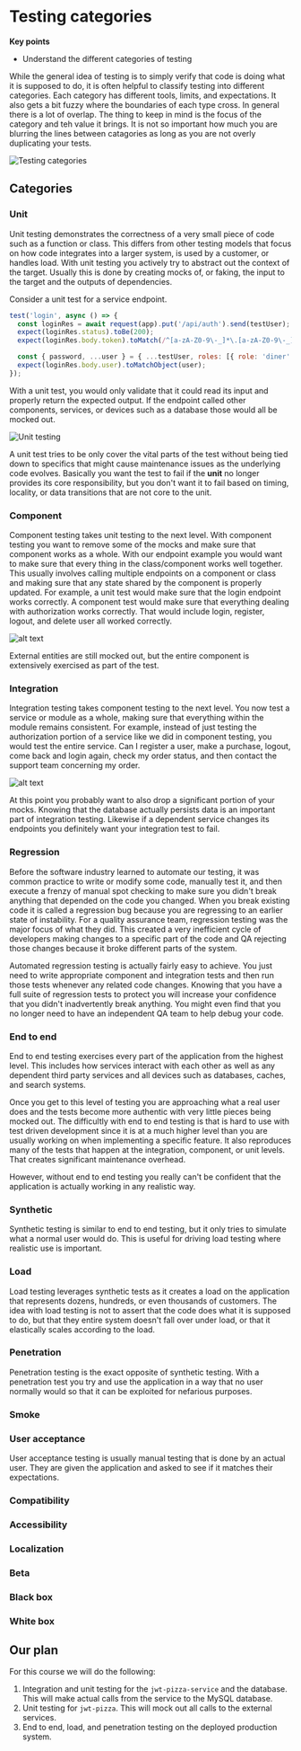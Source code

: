 # Testing categories

**Key points**

- Understand the different categories of testing

While the general idea of testing is to simply verify that code is doing what it is supposed to do, it is often helpful to classify testing into different categories. Each category has different tools, limits, and expectations. It also gets a bit fuzzy where the boundaries of each type cross. In general there is a lot of overlap. The thing to keep in mind is the focus of the category and teh value it brings. It is not so important how much you are blurring the lines between catagories as long as you are not overly duplicating your tests.

![Testing categories](testingCategories.png)

## Categories

### Unit

Unit testing demonstrates the correctness of a very small piece of code such as a function or class. This differs from other testing models that focus on how code integrates into a larger system, is used by a customer, or handles load. With unit testing you actively try to abstract out the context of the target. Usually this is done by creating mocks of, or faking, the input to the target and the outputs of dependencies.

Consider a unit test for a service endpoint.

```js
test('login', async () => {
  const loginRes = await request(app).put('/api/auth').send(testUser);
  expect(loginRes.status).toBe(200);
  expect(loginRes.body.token).toMatch(/^[a-zA-Z0-9\-_]*\.[a-zA-Z0-9\-_]*\.[a-zA-Z0-9\-_]*$/);

  const { password, ...user } = { ...testUser, roles: [{ role: 'diner' }] };
  expect(loginRes.body.user).toMatchObject(user);
});
```

With a unit test, you would only validate that it could read its input and properly return the expected output. If the endpoint called other components, services, or devices such as a database those would all be mocked out.

![Unit testing](unitTesting.png)

A unit test tries to be only cover the vital parts of the test without being tied down to specifics that might cause maintenance issues as the underlying code evolves. Basically you want the test to fail if the **unit** no longer provides its core responsibility, but you don't want it to fail based on timing, locality, or data transitions that are not core to the unit.

### Component

Component testing takes unit testing to the next level. With component testing you want to remove some of the mocks and make sure that component works as a whole. With our endpoint example you would want to make sure that every thing in the class/component works well together. This usually involves calling multiple endpoints on a component or class and making sure that any state shared by the component is properly updated. For example, a unit test would make sure that the login endpoint works correctly. A component test would make sure that everything dealing with authorization works correctly. That would include login, register, logout, and delete user all worked correctly.

![alt text](componentTesting.png)

External entities are still mocked out, but the entire component is extensively exercised as part of the test.

### Integration

Integration testing takes component testing to the next level. You now test a service or module as a whole, making sure that everything within the module remains consistent. For example, instead of just testing the authorization portion of a service like we did in component testing, you would test the entire service. Can I register a user, make a purchase, logout, come back and login again, check my order status, and then contact the support team concerning my order.

![alt text](integrationTesting.png)

At this point you probably want to also drop a significant portion of your mocks. Knowing that the database actually persists data is an important part of integration testing. Likewise if a dependent service changes its endpoints you definitely want your integration test to fail.

### Regression

Before the software industry learned to automate our testing, it was common practice to write or modify some code, manually test it, and then execute a frenzy of manual spot checking to make sure you didn't break anything that depended on the code you changed. When you break existing code it is called a regression bug because you are regressing to an earlier state of instability. For a quality assurance team, regression testing was the major focus of what they did. This created a very inefficient cycle of developers making changes to a specific part of the code and QA rejecting those changes because it broke different parts of the system.

Automated regression testing is actually fairly easy to achieve. You just need to write appropriate component and integration tests and then run those tests whenever any related code changes. Knowing that you have a full suite of regression tests to protect you will increase your confidence that you didn't inadvertently break anything. You might even find that you no longer need to have an independent QA team to help debug your code.

### End to end

End to end testing exercises every part of the application from the highest level. This includes how services interact with each other as well as any dependent third party services and all devices such as databases, caches, and search systems.

Once you get to this level of testing you are approaching what a real user does and the tests become more authentic with very little pieces being mocked out. The difficultly with end to end testing is that is hard to use with test driven development since it is at a much higher level than you are usually working on when implementing a specific feature. It also reproduces many of the tests that happen at the integration, component, or unit levels. That creates significant maintenance overhead.

However, without end to end testing you really can't be confident that the application is actually working in any realistic way.

### Synthetic

Synthetic testing is similar to end to end testing, but it only tries to simulate what a normal user would do. This is useful for driving load testing where realistic use is important.

### Load

Load testing leverages synthetic tests as it creates a load on the application that represents dozens, hundreds, or even thousands of customers. The idea with load testing is not to assert that the code does what it is supposed to do, but that they entire system doesn't fall over under load, or that it elastically scales according to the load.

### Penetration

Penetration testing is the exact opposite of synthetic testing. With a penetration test you try and use the application in a way that no user normally would so that it can be exploited for nefarious purposes.

### Smoke

### User acceptance

User acceptance testing is usually manual testing that is done by an actual user. They are given the application and asked to see if it matches their expectations.

### Compatibility

### Accessibility

### Localization

### Beta

### Black box

### White box

## Our plan

For this course we will do the following:

1. Integration and unit testing for the `jwt-pizza-service` and the database. This will make actual calls from the service to the MySQL database.
1. Unit testing for `jwt-pizza`. This will mock out all calls to the external services.
1. End to end, load, and penetration testing on the deployed production system.
